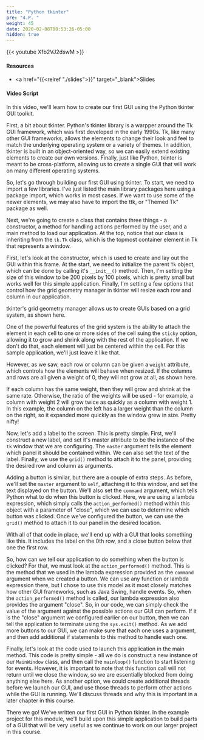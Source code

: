 ```yaml
---
title: "Python tkinter"
pre: "4.P. "
weight: 45
date: 2020-02-08T00:53:26-05:00
hidden: true
---
```


{{< youtube Xfb2VJ2dswM >}}

#### Resources

* <a href="{{<relref "./slides">}}" target="_blank">Slides</a>

#### Video Script

In this video, we'll learn how to create our first GUI using the Python tkinter GUI toolkit.

First, a bit about tkinter. Python's tkinter library is a warpper around the Tk GUI framework, which was first developed in the early 1990s. Tk, like many other GUI frameworks, allows the elements to change their look and feel to match the underlying operating system or a variety of themes. In addition, tkinter is built in an object-oriented way, so we can easily extend existing elements to create our own versions. Finally, just like Python, tkinter is meant to be cross-platform, allowing us to create a single GUI that will work on many different operating systems.

So, let's go through building our first GUI using tkinter. To start, we need to import a few libraries. I've just listed the main library packages here using a package import, which works in most cases. If we want to use some of the newer elements, we may also have to import the ttk, or "Themed Tk" package as well. 

Next, we're going to create a class that contains three things - a constructor, a method for handling actions performed by the user, and a main method to load our application. At the top, notice that our class is inheriting from the `tk.Tk` class, which is the topmost container element in Tk that represents a window. 

First, let's look at the constructor, which is used to create and lay out the GUI within this frame. At the start, we need to initialize the parent `Tk` object, which can be done by calling it's `__init__()` method. Then, I'm setting the size of this window to be 200 pixels by 100 pixels, which is pretty small but works well for this simple application. Finally, I'm setting a few options that control how the grid geometry manager in tkinter will resize each row and column in our application. 

tkinter's grid geometry manager allows us to create GUIs based on a grid system, as shown here.

One of the powerful features of the grid system is the ability to attach the element in each cell to one or more sides of the cell suing the `sticky` option, allowing it to grow and shrink along with the rest of the application. If we don't do that, each element will just be centered within the cell. For this sample application, we'll just leave it like that. 

However, as we saw, each row or column can be given a `weight` attribute, which controls how the elements will behave when resized. If the columns and rows are all given a weight of 0, they will not grow at all, as shown here. 

If each column has the same weight, then they will grow and shrink at the same rate. Otherwise, the ratio of the weights will be used - for example, a column with weight 2 will grow twice as quickly as a column with weight 1. In this example, the column on the left has a larger weight than the column on the right, so it expanded more quickly as the window grew in size. Pretty nifty!

Now, let's add a label to the screen. This is pretty simple. First, we'll construct a new label, and set it's master attribute to be the instance of the `tk` window that we are configuring. The `master` argument tells the element which panel it should be contained within. We can also set the text of the label. Finally, we use the `grid()` method to attach it to the panel, providing the desired row and column as arguments. 

Adding a button is similar, but there are a couple of extra steps. As before, we'll set the `master` argument to `self`, attaching it to this window, and set the text displayed on the button. We'll also set the `command` argument, which tells Python what to do when this button is clicked. Here, we are using a lambda expression, which simply calls the `action_performed()` method within this object with a parameter of "close", which we can use to determine which button was clicked. Once we've configured the button, we can use the `grid()` method to attach it to our panel in the desired location.

With all of that code in place, we'll end up with a GUI that looks something like this. It includes the label on the 0th row, and a close button below that one the first row. 

So, how can we tell our application to do something when the button is clicked? For that, we must look at the `action_performed()` method. This is the method that we used in the lambda expression provided as the `command` argument when we created a button. We can use any function or lambda expression there, but I chose to use this model as it most closely matches how other GUI frameworks, such as Java Swing, handle events. So, when the `action_performed()` method is called, our lambda expression also provides the argument "close". So, in our code, we can simply check the value of the argument against the possible actions our GUI can perform. If it is the "close" argument we configured earlier on our button, then we can tell the application to terminate using the `sys.exit()` method. As we add more buttons to our GUI, we can make sure that each one uses a argument, and then add additional if statements to this method to handle each one.

Finally, let's look at the code used to launch this application in the main method. This code is pretty simple - all we do is construct a new instance of our `MainWindow` class, and then call the `mainloop()` function to start listening for events. However, it is important to note that this function call will not return until we close the window, so we are essentially blocked from doing anything else here. As another option, we could create additional threads before we launch our GUI, and use those threads to perform other actions while the GUI is running. We'll discuss threads and why this is important in a later chapter in this course.

There we go! We've written our first GUI in Python tkinter. In the example project for this module, we'll build upon this simple application to build parts of a GUI that will be very useful as we continue to work on our larger project in this course. 
